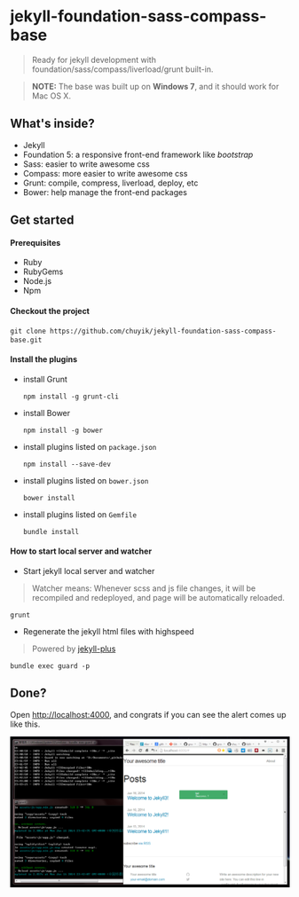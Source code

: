 # jekyll-foundation-sass-compass-base #
> Ready for jekyll development with foundation/sass/compass/liverload/grunt built-in.

> **NOTE:**
> The base was built up on **Windows 7**, and it should work for Mac OS X.

## What's inside? ##
* Jekyll
* Foundation 5: a responsive front-end framework like *bootstrap*
* Sass: easier to write awesome css
* Compass: more easier to write awesome css
* Grunt: compile, compress, liverload, deploy, etc
* Bower: help manage the front-end packages

## Get started ##

#### Prerequisites ####
* Ruby
* RubyGems
* Node.js
* Npm

#### Checkout the project ####
```shell
git clone https://github.com/chuyik/jekyll-foundation-sass-compass-base.git
```

#### Install the plugins ####
* install Grunt
  ```shell
  npm install -g grunt-cli
  ```

* install Bower
  ```shell
  npm install -g bower
  ```

* install plugins listed on `package.json`
  ```shell
  npm install --save-dev
  ```
  
* install plugins listed on `bower.json`
  ```shell
  bower install
  ```

* install plugins listed on `Gemfile`
  ```shell
  bundle install
  ```

#### How to start local server and watcher ####
* Start jekyll local server and watcher
> Watcher means: Whenever scss and js file changes, it will be recompiled and redeployed, and page will be automatically reloaded.

  ```shell
  grunt
  ```

* Regenerate the jekyll html files with highspeed
> Powered by [jekyll-plus](https://github.com/imathis/guard-jekyll-plus)

  ```shell
  bundle exec guard -p
  ```

## Done? ##
Open [http://localhost:4000](http://localhost:4000), and congrats if you can see the alert comes up like this.

![Screenshot](screenshot/screenshot-1.png)

